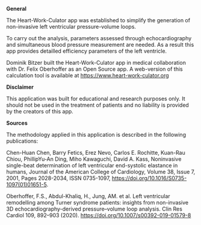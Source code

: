 **General**

The Heart-Work-Culator app was established to simplify the generation of non-invasive left ventricular pressure-volume loops.

To carry out the analysis, parameters assessed through echocardiography and simultaneous blood pressure measurement are needed. As a result this app provides detailled efficiency parameters of the left ventricle.

Dominik Bitzer built the Heart-Work-Culator app in medical collaboration with Dr. Felix Oberhoffer as an Open Source app. A web-version of this calculation tool is available at https://www.heart-work-culator.org

**Disclaimer**

This application was built for educational and research purposes only. It should not be used in the treatment of patients and no liability is provided by the creators of this app.

**Sources**

The methodology applied in this application is described in the following publications:

Chen-Huan Chen, Barry Fetics, Erez Nevo, Carlos E. Rochitte, Kuan-Rau Chiou, PhillipYu-An Ding, Miho Kawaguchi, David A. Kass,
Noninvasive single-beat determination of left ventricular end-systolic elastance in humans,
Journal of the American College of Cardiology,
Volume 38, Issue 7,
2001,
Pages 2028-2034,
ISSN 0735-1097,
https://doi.org/10.1016/S0735-1097(01)01651-5.

Oberhoffer, F.S., Abdul-Khaliq, H., Jung, AM. et al. Left ventricular remodelling among Turner syndrome patients: insights from non-invasive 3D echocardiography-derived pressure–volume loop analysis. Clin Res Cardiol 109, 892–903 (2020). https://doi.org/10.1007/s00392-019-01579-8